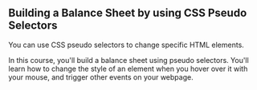 ## Building a Balance Sheet by using CSS Pseudo Selectors

You can use CSS pseudo selectors to change specific HTML elements.

In this course, you'll build a balance sheet using pseudo selectors. You'll learn how to change the style of an element when you hover over it with your mouse, and trigger other events on your webpage.
